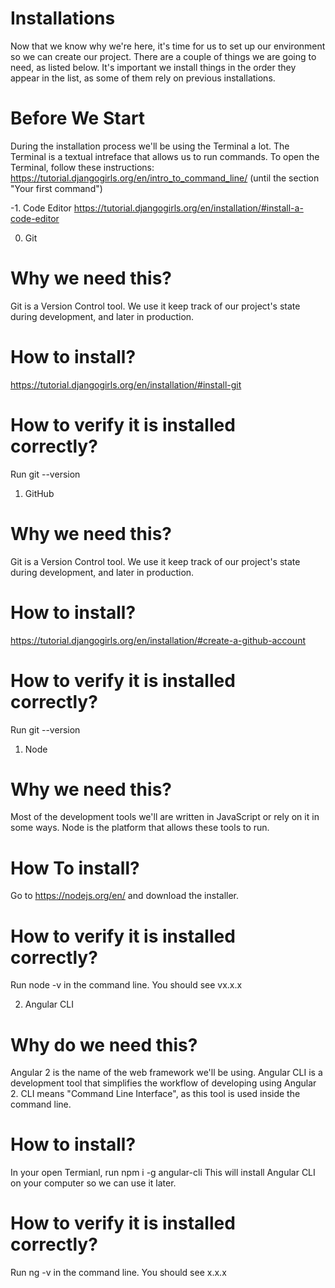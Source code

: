 # Installations

Now that we know why we're here, it's time for us to set up our environment so we can create our project.
There are a couple of things we are going to need, as listed below. It's important we install things in the order they appear in the list, as some of them rely on previous installations.

# Before We Start
During the installation process we'll be using the Terminal a lot. The Terminal is a textual intreface that allows us to run commands.
To open the Terminal, follow these instructions:
https://tutorial.djangogirls.org/en/intro_to_command_line/ (until the section "Your first command")

-1. Code Editor
https://tutorial.djangogirls.org/en/installation/#install-a-code-editor

0. Git 
# Why we need this?
Git is a Version Control tool. We use it keep track of our project's state during development, and later in production.

# How to install?
https://tutorial.djangogirls.org/en/installation/#install-git

# How to verify it is installed correctly?
Run git --version

1. GitHub
# Why we need this?
Git is a Version Control tool. We use it keep track of our project's state during development, and later in production.

# How to install?
https://tutorial.djangogirls.org/en/installation/#create-a-github-account

# How to verify it is installed correctly?
Run git --version

1. Node
# Why we need this?
Most of the development tools we'll are written in JavaScript or rely on it in some ways. Node is the platform that allows these tools to run.
# How To install?
Go to https://nodejs.org/en/ and download the installer.

# How to verify it is installed correctly?
Run node -v in the command line.
You should see
vx.x.x

2. Angular CLI
# Why do we need this?
Angular 2 is the name of the web framework we'll be using. Angular CLI is a development tool that simplifies the workflow of developing using Angular 2. CLI means "Command Line Interface", as this tool is used inside the command line.

# How to install?
In your open Termianl, run npm i -g angular-cli
This will install Angular CLI on your computer so we can use it later. 

# How to verify it is installed correctly?
Run ng -v in the command line. You should see x.x.x



